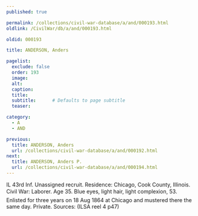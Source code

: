 ```yaml
---
published: true

permalink: /collections/civil-war-database/a/and/000193.html
oldlink: /CivilWar/db/a/and/000193.html

oldid: 000193

title: ANDERSON, Anders

pagelist:
  exclude: false
  order: 193
  image: 
  alt:
  caption:
  title:
  subtitle:      # Defaults to page subtitle
  teaser:

category: 
  - A 
  - AND

previous:
  title: ANDERSON, Anders
  url: /collections/civil-war-database/a/and/000192.html  
next:
  title: ANDERSON, Anders P.
  url: /collections/civil-war-database/a/and/000194.html   
---
```

IL 43rd Inf. Unassigned recruit. Residence: Chicago, Cook County, Illinois. Civil War: Laborer. Age 35. Blue eyes, light hair, light complexion, 5&#146;3&#148;. Enlisted for three years on 18 Aug 1864 at Chicago and mustered there the same day. Private. Sources: (ILSA reel 4 p47)